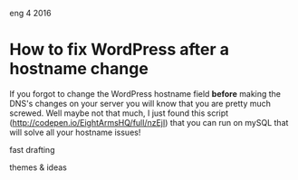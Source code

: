 <permalink>eng</permalink>
<month>4</month>
<year>2016</year>

# How to fix WordPress after a hostname change

If you forgot to change the WordPress hostname field **before** making the DNS's changes on your server you will know that you are pretty much screwed. Well maybe not that much, I just found this script (http://codepen.io/EightArmsHQ/full/nzEjI) that you can run on mySQL that will solve all your hostname issues!

<hidden>fast drafting</hidden>

<hidden>themes & ideas</hidden>


